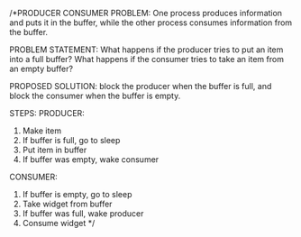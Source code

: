 /*PRODUCER CONSUMER PROBLEM:
One process produces information and puts it in the buffer, while the other process consumes information from the buffer. 

PROBLEM STATEMENT:
What happens if the producer tries to put an item into a full buffer? 
What happens if the consumer tries to take an item from an empty buffer? 

PROPOSED SOLUTION:
block the producer when the buffer is full, and block the consumer when the buffer is empty. 

STEPS:
PRODUCER:
1. Make item
2. If buffer is full, go to sleep
3. Put item in buffer
4. If buffer was empty, wake consumer

CONSUMER:
1. If buffer is empty, go to sleep
2. Take widget from buffer
3. If buffer was full, wake producer
4. Consume widget */

